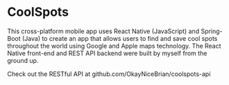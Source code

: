 # CoolSpots

This cross-platform mobile app uses React Native (JavaScript) and Spring-Boot (Java) to create an app 
that allows users to find and save cool spots throughout the world using Google and Apple maps technology. 
The React Native front-end and REST API backend were built by myself from the ground up.

Check out the RESTful API at github.com/OkayNiceBrian/coolspots-api
